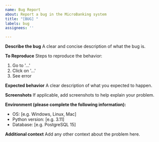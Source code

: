 ```yaml
---
name: Bug Report
about: Report a bug in the MicroBanking system
title: "[BUG] "
labels: bug
assignees: ''

---
```


**Describe the bug**
A clear and concise description of what the bug is.

**To Reproduce**
Steps to reproduce the behavior:
1. Go to '...'
2. Click on '...'
3. See error

**Expected behavior**
A clear description of what you expected to happen.

**Screenshots**
If applicable, add screenshots to help explain your problem.

**Environment (please complete the following information):**
- OS: [e.g. Windows, Linux, Mac]
- Python version: [e.g. 3.11]
- Database: [e.g. PostgreSQL 15]

**Additional context**
Add any other context about the problem here.
